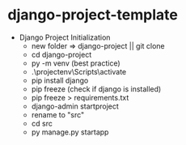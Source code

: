 # django-project-template

- Django Project Initialization
  - new folder => django-project  ||  git clone
  - cd django-project
  - py -m venv <venvname> (best practice)
  - .\projectenv\Scripts\activate
  - pip install django
  - pip freeze (check if django is installed)
  - pip freeze > requirements.txt
  - django-admin startproject <projectname>
  - rename <projectname> to "src"
  - cd src
  - py manage.py startapp <appname>